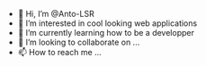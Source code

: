- 👋 Hi, I’m @Anto-LSR
- 👀 I’m interested in cool looking web applications
- 🌱 I’m currently learning how to be a developper
- 💞️ I’m looking to collaborate on ...
- 📫 How to reach me ...

<!---
Anto-LSR/Anto-LSR is a ✨ special ✨ repository because its `README.md` (this file) appears on your GitHub profile.
You can click the Preview link to take a look at your changes.
--->
